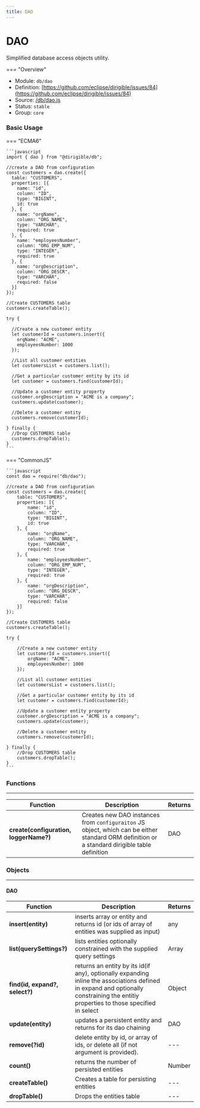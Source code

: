 ```yaml
---
title: DAO
---
```


DAO
===

Simplified database access objects utility.

=== "Overview"
- Module: `db/dao`
- Definition: [https://github.com/eclipse/dirigible/issues/84](https://github.com/eclipse/dirigible/issues/84)
- Source: [/db/dao.js](https://github.com/eclipse/dirigible/blob/master/components/api-database/src/main/resources/META-INF/dirigible/db/dao.js)
- Status: `stable`
- Group: `core`


### Basic Usage

=== "ECMA6"

    ```javascript
    import { dao } from "@dirigible/db";

    //create a DAO from configuration
    const customers = dao.create({
      table: "CUSTOMERS",
      properties: [{
        name: "id",
        column: "ID",
        type: "BIGINT",
        id: true
      }, {
        name: "orgName",
        column: "ORG_NAME",
        type: "VARCHAR",
        required: true
      }, {
        name: "employeesNumber",
        column: "ORG_EMP_NUM",
        type: "INTEGER",
        required: true
      }, {
        name: "orgDescription",
        column: "ORG_DESCR",
        type: "VARCHAR",
        required: false
      }]
    });

    //Create CUSTOMERS table
    customers.createTable();

    try {

      //Create a new customer entity
      let customerId = customers.insert({
        orgName: "ACME",
        employeesNumber: 1000
      });

      //List all customer entities
      let customersList = customers.list();

      //Get a particular customer entity by its id
      let customer = customers.find(customerId);

      //Update a customer entity property
      customer.orgDescription = "ACME is a company";
      customers.update(customer);

      //Delete a customer entity
      customers.remove(customerId);

    } finally {
      //Drop CUSTOMERS table
      customers.dropTable();
    }
    ```

=== "CommonJS"

    ```javascript
    const dao = require("db/dao");

    //create a DAO from configuration
    const customers = dao.create({
        table: "CUSTOMERS",
        properties: [{
            name: "id",
            column: "ID",
            type: "BIGINT",
            id: true
        }, {
            name: "orgName",
            column: "ORG_NAME",
            type: "VARCHAR",
            required: true
        }, {
            name: "employeesNumber",
            column: "ORG_EMP_NUM",
            type: "INTEGER",
            required: true
        }, {
            name: "orgDescription",
            column: "ORG_DESCR",
            type: "VARCHAR",
            required: false
        }]
    });

    //Create CUSTOMERS table
    customers.createTable();

    try {
      
        //Create a new customer entity
        let customerId = customers.insert({
            orgName: "ACME",
            employeesNumber: 1000
        });
        
        //List all customer entities
        let customersList = customers.list(); 
      
        //Get a particular customer entity by its id
        let customer = customers.find(customerId); 
      
        //Update a customer entity property
        customer.orgDescription = "ACME is a company";
        customers.update(customer);
      
        //Delete a customer entity
        customers.remove(customerId);
      
    } finally {  
        //Drop CUSTOMERS table
        customers.dropTable();
    }
    ```

### Functions

---

Function     | Description | Returns
------------ | ----------- | --------
**create(configuration, loggerName?)** | Creates new DAO instances from `configuraiton` JS object, which can be either standard ORM definition or a standard dirigible table definition |  DAO 


### Objects

---

#### DAO

Function     | Description | Returns
------------ | ----------- | --------
**insert(entity)** | inserts array or entity and returns id (or ids of array of entities was supplied as input)  |  any 
**list(querySettings?)** | lists entities optionally constrained with the supplied query settings |  Array 
**find(id, expand?, select?)** | returns an entity by its id(if any), optionally expanding inline the associations defined in expand and optionally constraining the entitiy properties to those specified in select |  Object
**update(entity)** | updates a persistent entity and returns for its dao chaining  |  DAO
**remove(?id)** | delete entity by id, or array of ids, or delete all (if not argument is provided). |  ---
**count()** | returns the number of persisted entities |  Number
**createTable()** | Creates a table for persisting entities  |  ---
**dropTable()** | Drops the entities table  |  ---
